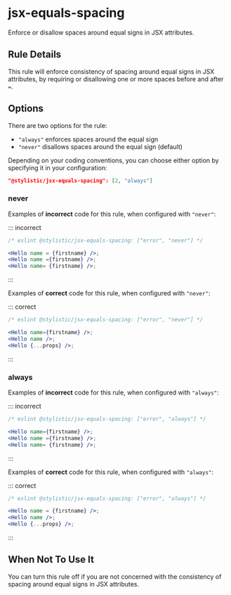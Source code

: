 # jsx-equals-spacing

Enforce or disallow spaces around equal signs in JSX attributes.

## Rule Details

This rule will enforce consistency of spacing around equal signs in JSX attributes, by requiring or disallowing one or more spaces before and after `=`.

## Options

There are two options for the rule:

- `"always"` enforces spaces around the equal sign
- `"never"` disallows spaces around the equal sign (default)

Depending on your coding conventions, you can choose either option by specifying it in your configuration:

```json
"@stylistic/jsx-equals-spacing": [2, "always"]
```

### never

Examples of **incorrect** code for this rule, when configured with `"never"`:

::: incorrect

```jsx
/* eslint @stylistic/jsx-equals-spacing: ["error", "never"] */

<Hello name = {firstname} />;
<Hello name ={firstname} />;
<Hello name= {firstname} />;
```

:::

Examples of **correct** code for this rule, when configured with `"never"`:

::: correct

```jsx
/* eslint @stylistic/jsx-equals-spacing: ["error", "never"] */

<Hello name={firstname} />;
<Hello name />;
<Hello {...props} />;
```

:::

### always

Examples of **incorrect** code for this rule, when configured with `"always"`:

::: incorrect

```jsx
/* eslint @stylistic/jsx-equals-spacing: ["error", "always"] */

<Hello name={firstname} />;
<Hello name ={firstname} />;
<Hello name= {firstname} />;
```

:::

Examples of **correct** code for this rule, when configured with `"always"`:

::: correct

```jsx
/* eslint @stylistic/jsx-equals-spacing: ["error", "always"] */

<Hello name = {firstname} />;
<Hello name />;
<Hello {...props} />;
```

:::

## When Not To Use It

You can turn this rule off if you are not concerned with the consistency of spacing around equal signs in JSX attributes.

